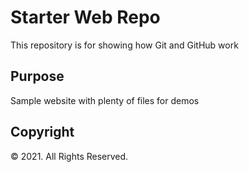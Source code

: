 # Starter Web Repo

This repository is for showing how Git and GitHub work

## Purpose

Sample website with plenty of files for demos

## Copyright

&copy; 2021. All Rights Reserved.